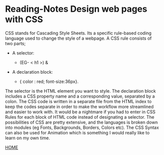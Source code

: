 # Reading-Notes Design web pages with CSS

CSS stands for Cascading Style Sheets. Its a specific rule-based coding language used to change the style of a webpage. A CSS rule consists of two parts;
* A selector:

   * (EG- < h1 >) &

* A declaration block:

   * { color : red; font-size:36px}. 


The selector is the HTML element you want to style. The declaration block includes a CSS property name and a corresponding value, separated by a colon. The CSS code is written in a separate file from the HTML index to keep the codes separate in order to make the workflow more streamlined and easier to work with. It would be a nightmare if you had to enter in CSS Rules for each block of HTML code instead of designating a selector. The possibilities of CSS are pretty extensive, and the languages is broken down into modules (eg Fonts, Backgrounds, Borders, Colors etc).
The CSS Syntax can also be used for Animation which is something I would really like to learn on my own time. 


[HOME](../README.md)